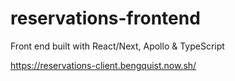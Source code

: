# reservations-frontend
Front end built with React/Next, Apollo &amp; TypeScript

https://reservations-client.bengquist.now.sh/
